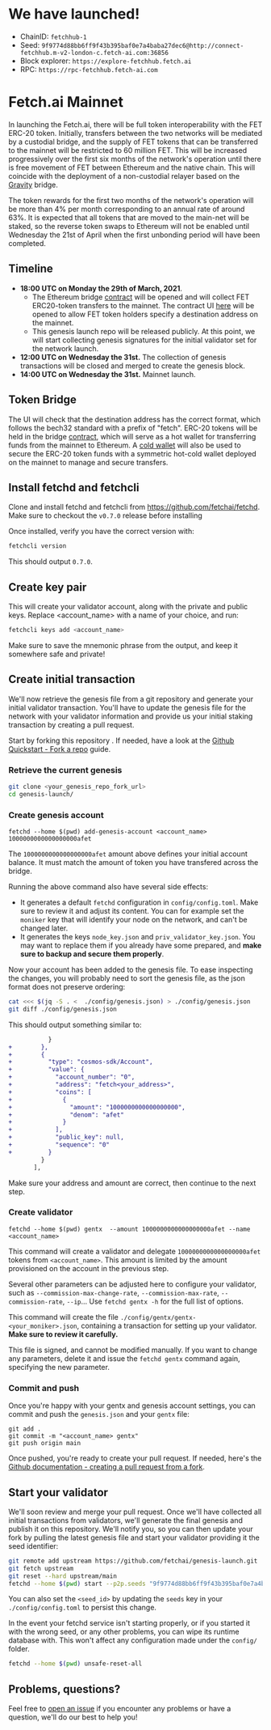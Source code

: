 
# We have launched!

- ChainID: `fetchhub-1`
- Seed: `9f9774d88bb6ff9f43b395baf0e7a4baba27dec6@http://connect-fetchhub.m-v2-london-c.fetch-ai.com:36856`
- Block explorer: `https://explore-fetchhub.fetch.ai`
- RPC: `https://rpc-fetchhub.fetch-ai.com`

# Fetch.ai Mainnet

In launching the Fetch.ai, there will be full token interoperability with the FET ERC-20 token. Initially, transfers between the two networks will be mediated by a custodial bridge, and the supply of FET tokens that can be transferred to the mainnet will be restricted to 60 million FET. This will be increased progressively over the first six months of the network's operation until there is free movement of FET between Ethereum and the native chain. This will coincide with the deployment of a non-custodial relayer based on the [Gravity](https://github.com/cosmos/gravity-bridge) bridge. 

The token rewards for the first two months of the network's operation will be more than 4% per month corresponding to an annual rate of around 63%. It is expected that all tokens that are moved to the main-net will be staked, so the reverse token swaps to Ethereum will not be enabled until Wednesday the 21st of April when the first unbonding period will have been completed. 

## Timeline
- **18:00 UTC on Monday the 29th of March, 2021**. 
   - The Ethereum bridge [contract](https://etherscan.io/address/0x947872ad4d95e89e513d7202550a810ac1b626cc) will be opened and will collect FET ERC20-token transfers to the mainnet. The contract UI [here](https://token-bridge.fetch.ai/) will be opened to allow FET token holders specify a destination address on the mainnet.
   - This genesis launch repo will be released publicly. At this point, we will start collecting genesis signatures for the initial validator set for the network launch.
- **12:00 UTC on Wednesday the 31st.** The collection of genesis transactions will be closed and merged to create the genesis block.
- **14:00 UTC on Wednesday the 31st.** Mainnet launch. 

## Token Bridge

The UI will check that the destination address has the correct format, which follows the bech32 standard with a prefix of "fetch". ERC-20 tokens will be held in the bridge [contract](https://etherscan.io/address/0x947872ad4d95e89e513d7202550a810ac1b626cc), which will serve as a hot wallet for transferring funds from the mainnet to Ethereum. A [cold wallet](https://etherscan.io/address/0x5a8de252ea228deCe61638C336fE43ac8166166a) will also be used to secure the ERC-20 token funds with a symmetric hot-cold wallet deployed on the mainnet to manage and secure transfers.  

## Install fetchd and fetchcli

Clone and install fetchd and fetchcli from https://github.com/fetchai/fetchd.
Make sure to checkout the `v0.7.0` release before installing

Once installed, verify you have the correct version with:

```bash
fetchcli version
```

This should output `0.7.0`.

## Create key pair

This will create your validator account, along with the private and public keys. Replace <account_name> with a name of your choice, and run:

```bash
fetchcli keys add <account_name>
```

Make sure to save the mnemonic phrase from the output, and keep it somewhere safe and private!

## Create initial transaction

We'll now retrieve the genesis file from a git repository and generate your initial validator transaction.
You'll have to update the genesis file for the network with your validator information and provide us your initial staking transaction by creating a pull request.

Start by forking this repository . If needed, have a look at the [Github Quickstart - Fork a repo](https://docs.github.com/en/github/getting-started-with-github/fork-a-repo) guide.


### Retrieve the current genesis

```bash
git clone <your_genesis_repo_fork_url>
cd genesis-launch/
```

### Create genesis account

```
fetchd --home $(pwd) add-genesis-account <account_name> 1000000000000000000afet
```

The `1000000000000000000afet` amount above defines your initial account balance. It must match the amount of token you have transfered across the bridge.

Running the above command also have several side effects:

- It generates a default `fetchd` configuration in `config/config.toml`. Make sure to review it and adjust its content. You can for example set the `moniker` key that will identify your node on the network, and can't be changed later.
- It generates the keys `node_key.json` and `priv_validator_key.json`. You may want to replace them if you already have some prepared, and **make sure to backup and secure them properly**.

Now your account has been added to the genesis file. To ease inspecting the changes, you will probably need to sort the genesis file, as the json format does not preserve ordering:

```bash
cat <<< $(jq -S . <  ./config/genesis.json) > ./config/genesis.json
git diff ./config/genesis.json
```

This should output something similar to:

```diff
           }
+        },
+        {
+          "type": "cosmos-sdk/Account",
+          "value": {
+            "account_number": "0",
+            "address": "fetch<your_address>",
+            "coins": [
+              {
+                "amount": "1000000000000000000",
+                "denom": "afet"
+              }
+            ],
+            "public_key": null,
+            "sequence": "0"
+          }
         }
       ],
```

Make sure your address and amount are correct, then continue to the next step.

### Create validator

```
fetchd --home $(pwd) gentx  --amount 1000000000000000000afet --name <account_name>
```

This command will create a validator and delegate `1000000000000000000afet` tokens from `<account_name>`. This amount is limited by the amount provisioned on the account in the previous step.

Several other parameters can be adjusted here to configure your validator, such as `--commission-max-change-rate`, `--commission-max-rate`, `--commission-rate`, `--ip`... Use `fetchd gentx -h` for the full list of options.

This command will create the file `./config/gentx/gentx-<your_moniker>.json`, containing a transaction for setting up your validator. **Make sure to review it carefully.**
 
This file is signed, and cannot be modified manually. If you want to change any parameters, delete it and issue the `fetchd gentx` command again, specifying the new parameter.

### Commit and push

Once you're happy with your gentx and genesis account settings, you can commit and push the `genesis.json` and your `gentx` file:

```
git add .
git commit -m "<account_name> gentx"
git push origin main
```

Once pushed, you're ready to create your pull request. If needed, here's the [Github documentation - creating a pull request from a fork](https://docs.github.com/en/github/collaborating-with-issues-and-pull-requests/creating-a-pull-request-from-a-fork).

## Start your validator

We'll soon review and merge your pull request. Once we'll have collected all initial transactions from validators, we'll generate the final genesis and publish it on this repository. We'll notify you, so you can then update your fork by pulling the latest genesis file and start your validator providing it the seed identifier:

```bash
git remote add upstream https://github.com/fetchai/genesis-launch.git
git fetch upstream
git reset --hard upstream/main
fetchd --home $(pwd) start --p2p.seeds "9f9774d88bb6ff9f43b395baf0e7a4baba27dec6@connect-fetchhub.m-v2-london-c.fetch-ai.com:36856"
```

You can also set the `<seed_id>` by updating the `seeds` key in your `./config/config.toml` to persist this change.

In the event your fetchd service isn't starting properly, or if you started it with the wrong seed, or any other problems, you can wipe its runtime database with. This won't affect any configuration made under the `config/` folder.

```bash
fetchd --home $(pwd) unsafe-reset-all
```

## Problems, questions?

Feel free to [open an issue](https://github.com/fetchai/genesis-prelaunch/issues) if you encounter any problems or have a question, we'll do our best to help you!
